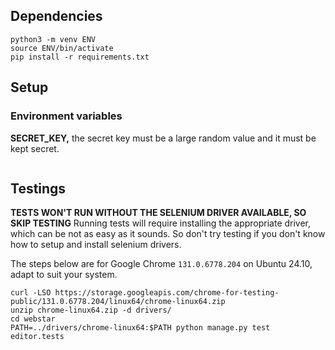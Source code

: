 ## Dependencies

```
python3 -m venv ENV
source ENV/bin/activate
pip install -r requirements.txt
```

## Setup

### Environment variables

**SECRET_KEY,** the secret key must be a large random value and it must be kept
secret.

```

```

## Testings

**TESTS WON'T RUN WITHOUT THE SELENIUM DRIVER AVAILABLE, SO SKIP TESTING**
Running tests will require installing the appropriate driver, which can be not as
easy as it sounds. So don't try testing if you don't know how to setup and install
selenium drivers.

The steps below are for Google Chrome `131.0.6778.204` on Ubuntu 24.10, adapt to
suit your system.

```
curl -LSO https://storage.googleapis.com/chrome-for-testing-public/131.0.6778.204/linux64/chrome-linux64.zip
unzip chrome-linux64.zip -d drivers/
cd webstar
PATH=../drivers/chrome-linux64:$PATH python manage.py test editor.tests
```
